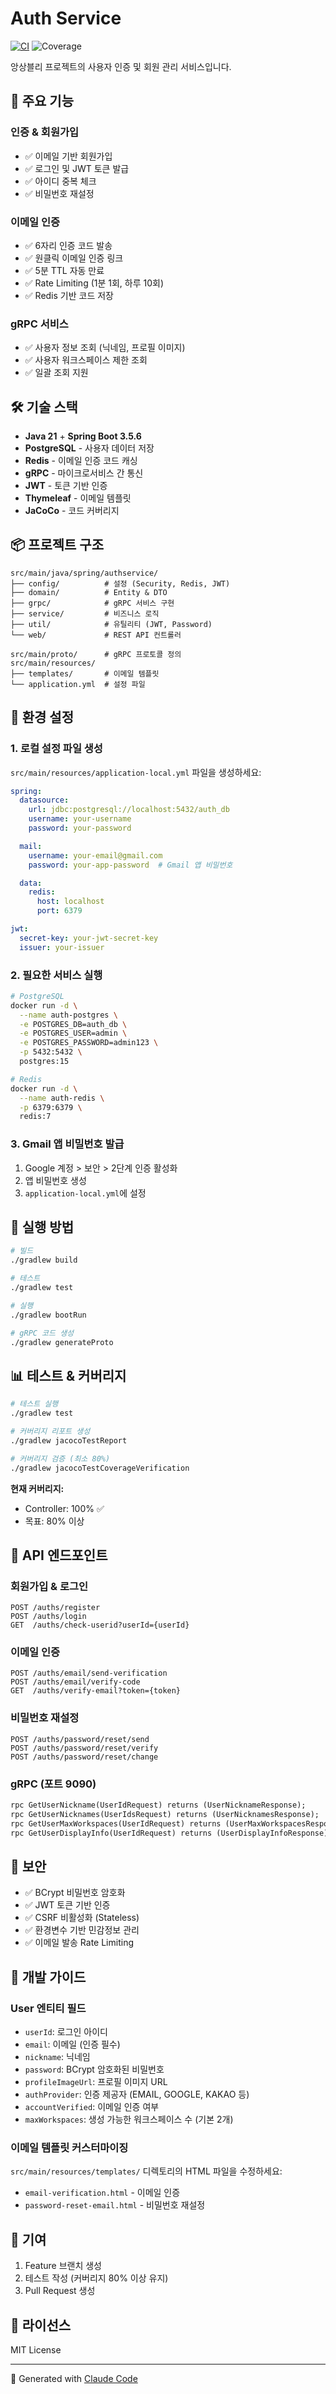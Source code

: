 # Auth Service

[![CI](https://github.com/hapiService/auth-service/actions/workflows/ci.yml/badge.svg)](https://github.com/hapiService/auth-service/actions/workflows/ci.yml)
![Coverage](https://img.shields.io/badge/coverage-100%25-brightgreen)

앙상블리 프로젝트의 사용자 인증 및 회원 관리 서비스입니다.

## 🚀 주요 기능

### 인증 & 회원가입
- ✅ 이메일 기반 회원가입
- ✅ 로그인 및 JWT 토큰 발급
- ✅ 아이디 중복 체크
- ✅ 비밀번호 재설정

### 이메일 인증
- ✅ 6자리 인증 코드 발송
- ✅ 원클릭 이메일 인증 링크
- ✅ 5분 TTL 자동 만료
- ✅ Rate Limiting (1분 1회, 하루 10회)
- ✅ Redis 기반 코드 저장

### gRPC 서비스
- ✅ 사용자 정보 조회 (닉네임, 프로필 이미지)
- ✅ 사용자 워크스페이스 제한 조회
- ✅ 일괄 조회 지원

## 🛠 기술 스택

- **Java 21** + **Spring Boot 3.5.6**
- **PostgreSQL** - 사용자 데이터 저장
- **Redis** - 이메일 인증 코드 캐싱
- **gRPC** - 마이크로서비스 간 통신
- **JWT** - 토큰 기반 인증
- **Thymeleaf** - 이메일 템플릿
- **JaCoCo** - 코드 커버리지

## 📦 프로젝트 구조

```
src/main/java/spring/authservice/
├── config/          # 설정 (Security, Redis, JWT)
├── domain/          # Entity & DTO
├── grpc/            # gRPC 서비스 구현
├── service/         # 비즈니스 로직
├── util/            # 유틸리티 (JWT, Password)
└── web/             # REST API 컨트롤러

src/main/proto/      # gRPC 프로토콜 정의
src/main/resources/
├── templates/       # 이메일 템플릿
└── application.yml  # 설정 파일
```

## 🔧 환경 설정

### 1. 로컬 설정 파일 생성

`src/main/resources/application-local.yml` 파일을 생성하세요:

```yaml
spring:
  datasource:
    url: jdbc:postgresql://localhost:5432/auth_db
    username: your-username
    password: your-password

  mail:
    username: your-email@gmail.com
    password: your-app-password  # Gmail 앱 비밀번호

  data:
    redis:
      host: localhost
      port: 6379

jwt:
  secret-key: your-jwt-secret-key
  issuer: your-issuer
```

### 2. 필요한 서비스 실행

```bash
# PostgreSQL
docker run -d \
  --name auth-postgres \
  -e POSTGRES_DB=auth_db \
  -e POSTGRES_USER=admin \
  -e POSTGRES_PASSWORD=admin123 \
  -p 5432:5432 \
  postgres:15

# Redis
docker run -d \
  --name auth-redis \
  -p 6379:6379 \
  redis:7
```

### 3. Gmail 앱 비밀번호 발급

1. Google 계정 > 보안 > 2단계 인증 활성화
2. 앱 비밀번호 생성
3. `application-local.yml`에 설정

## 🚀 실행 방법

```bash
# 빌드
./gradlew build

# 테스트
./gradlew test

# 실행
./gradlew bootRun

# gRPC 코드 생성
./gradlew generateProto
```

## 📊 테스트 & 커버리지

```bash
# 테스트 실행
./gradlew test

# 커버리지 리포트 생성
./gradlew jacocoTestReport

# 커버리지 검증 (최소 80%)
./gradlew jacocoTestCoverageVerification
```

**현재 커버리지:**
- Controller: 100% ✅
- 목표: 80% 이상

## 📡 API 엔드포인트

### 회원가입 & 로그인
```http
POST /auths/register
POST /auths/login
GET  /auths/check-userid?userId={userId}
```

### 이메일 인증
```http
POST /auths/email/send-verification
POST /auths/email/verify-code
GET  /auths/verify-email?token={token}
```

### 비밀번호 재설정
```http
POST /auths/password/reset/send
POST /auths/password/reset/verify
POST /auths/password/reset/change
```

### gRPC (포트 9090)
```protobuf
rpc GetUserNickname(UserIdRequest) returns (UserNicknameResponse);
rpc GetUserNicknames(UserIdsRequest) returns (UserNicknamesResponse);
rpc GetUserMaxWorkspaces(UserIdRequest) returns (UserMaxWorkspacesResponse);
rpc GetUserDisplayInfo(UserIdRequest) returns (UserDisplayInfoResponse);
```

## 🔐 보안

- ✅ BCrypt 비밀번호 암호화
- ✅ JWT 토큰 기반 인증
- ✅ CSRF 비활성화 (Stateless)
- ✅ 환경변수 기반 민감정보 관리
- ✅ 이메일 발송 Rate Limiting

## 📝 개발 가이드

### User 엔티티 필드
- `userId`: 로그인 아이디
- `email`: 이메일 (인증 필수)
- `nickname`: 닉네임
- `password`: BCrypt 암호화된 비밀번호
- `profileImageUrl`: 프로필 이미지 URL
- `authProvider`: 인증 제공자 (EMAIL, GOOGLE, KAKAO 등)
- `accountVerified`: 이메일 인증 여부
- `maxWorkspaces`: 생성 가능한 워크스페이스 수 (기본 2개)

### 이메일 템플릿 커스터마이징
`src/main/resources/templates/` 디렉토리의 HTML 파일을 수정하세요:
- `email-verification.html` - 이메일 인증
- `password-reset-email.html` - 비밀번호 재설정

## 🤝 기여

1. Feature 브랜치 생성
2. 테스트 작성 (커버리지 80% 이상 유지)
3. Pull Request 생성

## 📄 라이선스

MIT License

---

🤖 Generated with [Claude Code](https://claude.com/claude-code)
